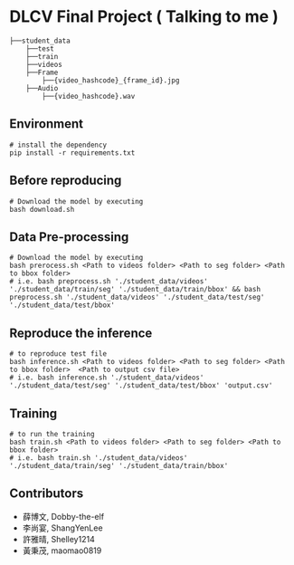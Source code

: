 # DLCV Final Project ( Talking to me )

```
├──student_data
    ├──test
    ├──train
    ├──videos
    ├──Frame
        ├──{video_hashcode}_{frame_id}.jpg
    ├──Audio
        ├──{video_hashcode}.wav
```

## Environment

```shell
# install the dependency
pip install -r requirements.txt
```

## Before reproducing

```shell
# Download the model by executing
bash download.sh
```

## Data Pre-processing

```shell
# Download the model by executing
bash prerocess.sh <Path to videos folder> <Path to seg folder> <Path to bbox folder>
# i.e. bash preprocess.sh './student_data/videos' './student_data/train/seg' './student_data/train/bbox' && bash preprocess.sh './student_data/videos' './student_data/test/seg' './student_data/test/bbox'
```

## Reproduce the inference

```shell
# to reproduce test file
bash inference.sh <Path to videos folder> <Path to seg folder> <Path to bbox folder>  <Path to output csv file>
# i.e. bash inference.sh './student_data/videos' './student_data/test/seg' './student_data/test/bbox' 'output.csv'
```

## Training

```shell
# to run the training
bash train.sh <Path to videos folder> <Path to seg folder> <Path to bbox folder>
# i.e. bash train.sh './student_data/videos' './student_data/train/seg' './student_data/train/bbox'
```
## Contributors
* 薛博文, Dobby-the-elf
* 李尚宴, ShangYenLee
* 許雅晴, Shelley1214
* 黃秉茂, maomao0819